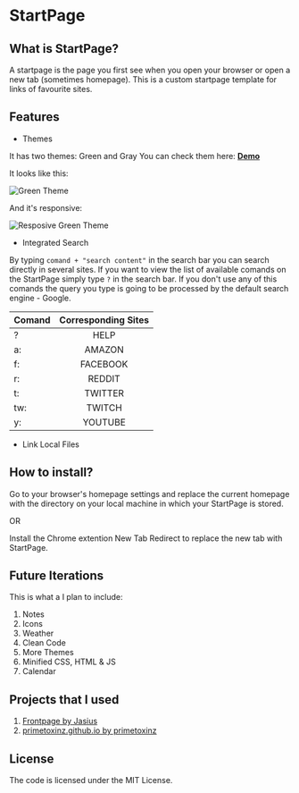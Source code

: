 # StartPage

## What is StartPage?

A startpage is the page you first see when you open your browser or open a new tab (sometimes homepage).
This is a custom startpage template for links of favourite sites.

## Features

+ Themes

It has two themes: Green and Gray
You can check them here: [**Demo**](https://mlvnt.github.io/StartPage/)

It looks like this:

![Green Theme](https://github.com/mlvnt/StartPage/raw/master/assets/images/green-theme.png)

And it's responsive:

![Resposive Green Theme](https://github.com/mlvnt/StartPage/raw/master/assets/images/green-theme-responsive.png)

+ Integrated Search

By typing `comand + "search content"` in the search bar you can search directly in several sites.
If you want to view the list of available comands on the StartPage simply type `?` in the search bar.
If you don't use any of this comands the query you type is going to be processed by the default search engine - Google.

| Comand      | Corresponding Sites          |
| ------------- |:-------------:|
| ?      | HELP |
| a:      | AMAZON     |
| f: | FACEBOOK      |
| r:      | REDDIT |
| t:      | TWITTER     |
| tw: | TWITCH      |
| y: | YOUTUBE      |  

+ Link Local Files

## How to install?

Go to your browser's homepage settings and replace the current homepage with the
directory on your local machine in which your StartPage is stored. 

OR

Install the Chrome extention New Tab Redirect to replace the new tab with StartPage.

## Future Iterations

This is what a I plan to include:

1. Notes
2. Icons
3. Weather
4. Clean Code
5. More Themes
6. Minified CSS, HTML & JS
7. Calendar

## Projects that I used

1. [Frontpage by Jasius](https://github.com/Jasius/Frontpage) 
2. [primetoxinz.github.io by primetoxinz](https://github.com/primetoxinz/primetoxinz.github.io) 

## License

The code is licensed under the MIT License.


